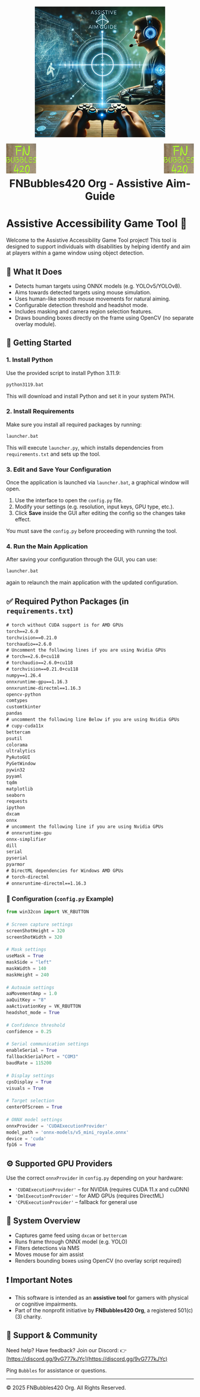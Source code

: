 <p align="center">
  <img src="https://github.com/FNBUBBLES420-ORG/Assistive-AimGuide/blob/main/banner/Assitive-AimGuide.png" alt="Assistive-AimGuide" width="350">
</p>

<p align="center">
  <img src="https://github.com/FNBUBBLES420-ORG/Assistive-AimGuide/blob/main/banner/fnbubbles420.png" alt="Fnbubbles420 Logo" width="80" align="left">
  <img src="https://github.com/FNBUBBLES420-ORG/Assistive-AimGuide/blob/main/banner/fnbubbles420.png" alt="Fnbubbles420 Logo" width="80" align="right">
  <br><br><br>
  <h1 align="center">FNBubbles420 Org - Assistive Aim-Guide</h1>
</p>


# Assistive Accessibility Game Tool 🎯

Welcome to the Assistive Accessibility Game Tool project! This tool is designed to support individuals with disabilities by helping identify and aim at players within a game window using object detection.

## 🧠 What It Does

- Detects human targets using ONNX models (e.g. YOLOv5/YOLOv8).
- Aims towards detected targets using mouse simulation.
- Uses human-like smooth mouse movements for natural aiming.
- Configurable detection threshold and headshot mode.
- Includes masking and camera region selection features.
- Draws bounding boxes directly on the frame using OpenCV (no separate overlay module).

## 🚀 Getting Started

### 1. Install Python
Use the provided script to install Python 3.11.9:
```bat
python3119.bat
```
This will download and install Python and set it in your system PATH.

### 2. Install Requirements
Make sure you install all required packages by running:
```bat
launcher.bat
```
This will execute `launcher.py`, which installs dependencies from `requirements.txt` and sets up the tool.

### 3. Edit and Save Your Configuration
Once the application is launched via `launcher.bat`, a graphical window will open.

1. Use the interface to open the `config.py` file.
2. Modify your settings (e.g. resolution, input keys, GPU type, etc.).
3. Click **Save** inside the GUI after editing the config so the changes take effect.

You must save the `config.py` before proceeding with running the tool.

### 4. Run the Main Application
After saving your configuration through the GUI, you can use:
```bat
launcher.bat
```
again to relaunch the main application with the updated configuration.

## ✅ Required Python Packages (in `requirements.txt`)
```txt
# torch without CUDA support is for AMD GPUs
torch==2.6.0
torchvision==0.21.0
torchaudio==2.6.0
# Uncomment the following lines if you are using Nvidia GPUs
# torch==2.6.0+cu118
# torchaudio==2.6.0+cu118
# torchvision==0.21.0+cu118
numpy==1.26.4
onnxruntime-gpu==1.16.3
onnxruntime-directml==1.16.3
opencv-python
comtypes
customtkinter
pandas
# uncomment the following line Below if you are using Nvidia GPUs
# cupy-cuda11x
bettercam
psutil
colorama
ultralytics
PyAutoGUI
PyGetWindow
pywin32
pyyaml
tqdm
matplotlib
seaborn
requests
ipython
dxcam
onnx
# uncomment the following line if you are using Nvidia GPUs
# onnxruntime-gpu
onnx-simplifier
dill
serial
pyserial
pyarmor
# DirectML dependencies for Windows AMD GPUs
# torch-directml
# onnxruntime-directml==1.16.3
```

### 🔧 Configuration (`config.py` Example)
```python
from win32con import VK_RBUTTON

# Screen capture settings
screenShotHeight = 320
screenShotWidth = 320

# Mask settings
useMask = True
maskSide = "left"
maskWidth = 140
maskHeight = 240

# Autoaim settings
aaMovementAmp = 1.0
aaQuitKey = "8"
aaActivationKey = VK_RBUTTON
headshot_mode = True

# Confidence threshold
confidence = 0.25

# Serial communication settings
enableSerial = True
fallbackSerialPort = "COM3"
baudRate = 115200

# Display settings
cpsDisplay = True
visuals = True

# Target selection
centerOfScreen = True

# ONNX model settings
onnxProvider = 'CUDAExecutionProvider'
model_path = 'onnx-models/v5_mini_royale.onnx'
device = 'cuda'
fp16 = True
```

## ⚙️ Supported GPU Providers
Use the correct `onnxProvider` in `config.py` depending on your hardware:
- `'CUDAExecutionProvider'` – for NVIDIA (requires CUDA 11.x and cuDNN)
- `'DmlExecutionProvider'` – for AMD GPUs (requires DirectML)
- `'CPUExecutionProvider'` – fallback for general use

## 🧩 System Overview
- Captures game feed using `dxcam` or `bettercam`
- Runs frame through ONNX model (e.g. YOLO)
- Filters detections via NMS
- Moves mouse for aim assist
- Renders bounding boxes using OpenCV (no overlay script required)

## ❗ Important Notes
- This software is intended as an **assistive tool** for gamers with physical or cognitive impairments.
- Part of the nonprofit initiative by **FNBubbles420 Org**, a registered 501(c)(3) charity.

## 🙌 Support & Community
Need help? Have feedback? Join our Discord:
👉 [https://discord.gg/9vG777kJYc](https://discord.gg/9vG777kJYc)

Ping `Bubbles` for assistance or questions.

---
© 2025 FNBubbles420 Org. All Rights Reserved.
